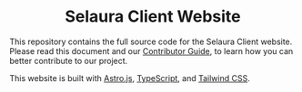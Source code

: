 <h1 align="center">
Selaura Client Website
</h1>

This repository contains the full source code for the Selaura Client website. Please read this document and our [Contributor Guide](CONTRIBUTING.md), to learn how you can better contribute to our project.

This website is built with [Astro.js](https://astro.build/), [TypeScript](https://www.typescriptlang.org/), and [Tailwind CSS](https://tailwindcss.com/).
